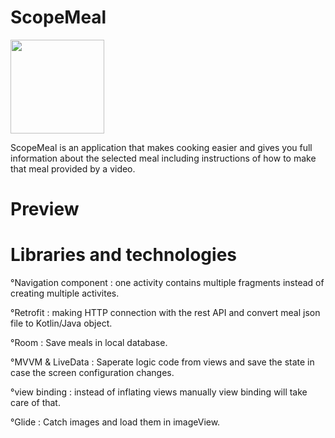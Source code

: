  # ScopeMeal

 <img src="https://user-images.githubusercontent.com/45261121/160250870-9bd8cc66-d211-4222-bec2-69972454cec8.png" width="150" height="150" />

ScopeMeal is an application that makes cooking easier and gives you full information about the selected meal including instructions of how to make that meal provided by a video.

# Preview

# Libraries and technologies
 °Navigation component : one activity contains multiple fragments instead of creating multiple activites.
 
 °Retrofit : making HTTP connection with the rest API and convert meal json file to Kotlin/Java object.
 
 °Room : Save meals in local database.
 
 °MVVM & LiveData : Saperate logic code from views and save the state in case the screen configuration changes.
 
 °view binding : instead of inflating views manually view binding will take care of that.

°Glide : Catch images and load them in imageView.
